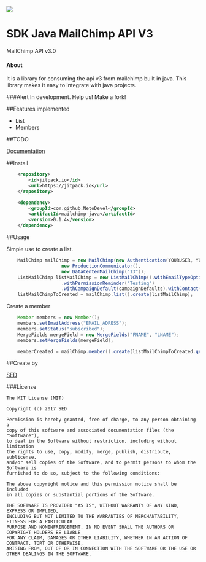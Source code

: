 [![](https://jitpack.io/v/NetoDevel/mailchimp-java.svg)](https://jitpack.io/#NetoDevel/mailchimp-java)


# SDK Java MailChimp API V3 
MailChimp API v3.0 

#### About
It is a library for consuming the api v3 from mailchimp built in java. This library makes it easy to integrate with java projects.

###Alert
In development. Help us! Make a fork!

##Features implemented
  * List
  * Members

##TODO

[Documentation](http://developer.mailchimp.com/documentation/mailchimp/reference/overview/)
	
##Install
```xml
	<repository>
	    <id>jitpack.io</id>
	    <url>https://jitpack.io</url>
	</repository>

	<dependency>
	    <groupId>com.github.NetoDevel</groupId>
	    <artifactId>mailchimp-java</artifactId>
	    <version>0.1.4</version>
	</dependency>
```


##Usage

Simple use to create a list.
```java
	MailChimp mailChimp = new MailChimp(new Authentication(YOURUSER, YOURKEY), 
					new ProductionCommunicator(),
					new DataCenterMailChimp("13"));
	ListMailChimp listMailChimp = new ListMailChimp().withEmailTypeOption(true).withName("Test Name")
				   	.withPermissionReminder("Testing")
				   	.withCampaignDefault(campaignDefaults).withContact(contact);
	listMailChimpToCreated = mailChimp.list().create(listMailChimp);

```
Create a member
```java
	Member members = new Member();
	members.setEmailAddress("EMAIL_ADRESS");
	members.setStatus("subscribed");
	MergeFields mergeField = new MergeFields("FNAME", "LNAME");
	members.setMergeFields(mergeField);

	memberCreated = mailChimp.member().create(listMailChimpToCreated.getId(), members);
```

##Create by 

[SED](http://www.sedengenharia.com.br/)	


###License

	The MIT License (MIT)

	Copyright (c) 2017 SED

	Permission is hereby granted, free of charge, to any person obtaining a 
	copy of this software and associated documentation files (the "Software"), 
	to deal in the Software without restriction, including without limitation 
	the rights to use, copy, modify, merge, publish, distribute, sublicense, 
	and/or sell copies of the Software, and to permit persons to whom the Software is 
	furnished to do so, subject to the following conditions:

	The above copyright notice and this permission notice shall be included 
	in all copies or substantial portions of the Software.

	THE SOFTWARE IS PROVIDED "AS IS", WITHOUT WARRANTY OF ANY KIND, EXPRESS OR IMPLIED, 
	INCLUDING BUT NOT LIMITED TO THE WARRANTIES OF MERCHANTABILITY, FITNESS FOR A PARTICULAR 
	PURPOSE AND NONINFRINGEMENT. IN NO EVENT SHALL THE AUTHORS OR COPYRIGHT HOLDERS BE LIABLE 
	FOR ANY CLAIM, DAMAGES OR OTHER LIABILITY, WHETHER IN AN ACTION OF CONTRACT, TORT OR OTHERWISE,
	ARISING FROM, OUT OF OR IN CONNECTION WITH THE SOFTWARE OR THE USE OR OTHER DEALINGS IN THE SOFTWARE.

